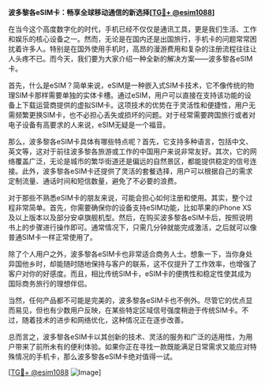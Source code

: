 **波多黎各eSIM卡：畅享全球移动通信的新选择[[TG💪+ @esim1088](https://t.me/s/esim1088)]**

在当今这个高度数字化的时代，手机已经不仅仅是通讯工具，更是我们生活、工作和娱乐的核心设备之一。然而，无论是在国内还是出国旅行，手机卡的问题常常困扰着许多人。特别是在国外使用手机时，高昂的漫游费用和复杂的注册流程往往让人头疼不已。而今天，我们要为大家介绍一种全新的解决方案——波多黎各eSIM卡。

首先，什么是eSIM？简单来说，eSIM是一种嵌入式SIM卡技术，它不像传统的物理SIM卡那样需要单独的实体卡槽。通过eSIM，用户可以直接在支持该功能的设备上下载运营商提供的虚拟SIM卡。这项技术的优势在于灵活性和便捷性，用户无需频繁更换SIM卡，也不必担心丢失或损坏的问题。对于经常需要跨国旅行或者对电子设备有高要求的人来说，eSIM无疑是一个福音。

那么，波多黎各eSIM卡具体有哪些特点呢？首先，它支持多种语言，包括中文、英文等，这对于前往波多黎各旅游或工作的中国用户来说非常友好。其次，它的网络覆盖广泛，无论是城市的繁华街道还是偏远的自然景区，都能提供稳定的信号连接。此外，波多黎各eSIM卡还提供了灵活的套餐选择，用户可以根据自己的需求定制流量、通话时间和短信数量，避免了不必要的浪费。

对于那些不熟悉eSIM卡的朋友来说，可能会担心如何注册和使用。其实，整个过程非常简单。首先，你需要确保你的设备支持eSIM功能，比如苹果的iPhone XS及以上版本以及部分安卓旗舰机型。然后，在购买波多黎各eSIM卡后，按照说明书上的步骤进行操作即可。通常情况下，只需几分钟就能完成激活，之后就可以像普通SIM卡一样正常使用了。

除了个人用户之外，波多黎各eSIM卡也非常适合商务人士。想象一下，当你身处异国他乡时，却能随时随地保持与客户的联系，这不仅提升了工作效率，也增强了客户对你的好感度。而且，相比传统SIM卡，eSIM卡的便携性和稳定性使其成为国际商务旅行的理想伴侣。

当然，任何产品都不可能是完美的，波多黎各eSIM卡也不例外。尽管它的优点显而易见，但也有少数用户反映，在某些特定区域信号强度稍逊于传统SIM卡。不过，随着技术的进步和网络优化，这种情况正在逐步改善。

总而言之，波多黎各eSIM卡以其创新的技术、灵活的服务和广泛的适用性，为用户带来了前所未有的便利体验。如果你正在寻找一款既能满足日常需求又能应对特殊情况的手机卡，那么波多黎各eSIM卡绝对值得一试。

[[TG💪+ @esim1088](https://t.me/s/esim1088) ![Image](https://i.postimg.cc/4NQfJmqS/Snipaste-2025-05-13-00-14-12.png)]